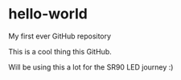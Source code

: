 # hello-world
My first ever GitHub repository

This is a cool thing this GitHub.

Will be using this a lot for the SR90 LED journey :)
